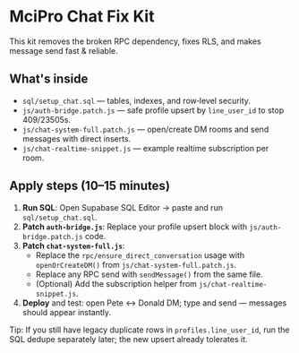 # MciPro Chat Fix Kit

This kit removes the broken RPC dependency, fixes RLS, and makes message send fast & reliable.

## What's inside
- `sql/setup_chat.sql` — tables, indexes, and row‑level security.
- `js/auth-bridge.patch.js` — safe profile upsert by `line_user_id` to stop 409/23505s.
- `js/chat-system-full.patch.js` — open/create DM rooms and send messages with direct inserts.
- `js/chat-realtime-snippet.js` — example realtime subscription per room.

## Apply steps (10–15 minutes)
1. **Run SQL**: Open Supabase SQL Editor → paste and run `sql/setup_chat.sql`.
2. **Patch `auth-bridge.js`**: Replace your profile upsert block with `js/auth-bridge.patch.js` code.
3. **Patch `chat-system-full.js`**:
   - Replace the `rpc/ensure_direct_conversation` usage with `openOrCreateDM()` from `js/chat-system-full.patch.js`.
   - Replace any RPC send with `sendMessage()` from the same file.
   - (Optional) Add the subscription helper from `js/chat-realtime-snippet.js`.
4. **Deploy** and test: open Pete ↔ Donald DM; type and send — messages should appear instantly.

Tip: If you still have legacy duplicate rows in `profiles.line_user_id`, run the SQL dedupe separately later; the new upsert already tolerates it.

